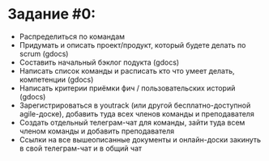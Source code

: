# Задание #0: 

- Распределиться по командам
- Придумать и описать проект/продукт, который будете делать по scrum (gdocs)
- Составить начальный бэклог подукта (gdocs)
- Написать список команды и расписать кто что умеет делать, компетенции (gdocs)
- Написать критерии приёмки фич / пользовательских историй (gdocs)
- Зарегистрироваться в youtrack (или другой бесплатно-доступной agile-доске), добавить туда всех членов команды и преподавателя 
- Создать отдельный телеграм-чат для команды, зайти туда всем членом команды и добавить преподавателя
- Ссылки на все вышеописанные документы и онлайн-доски закинуть в свой телеграм-чат и в общий чат

